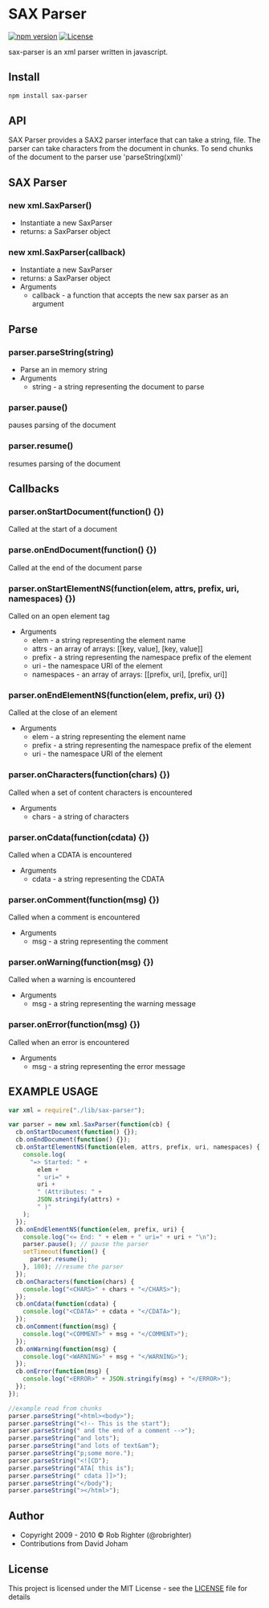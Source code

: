 # SAX Parser

[![npm version](https://badge.fury.io/js/sax-parser.svg)](https://badge.fury.io/js/sax-parser) [![License](http://img.shields.io/:license-mit-blue.svg?style=flat-square)](http://badges.mit-license.org)

sax-parser is an xml parser written in javascript. 

## Install

```sh
npm install sax-parser
```

## API

SAX Parser provides a SAX2 parser interface that can take a string, file. The parser can take characters from the document in chunks. To send chunks of the document to the parser use 'parseString(xml)'

## SAX Parser

### new xml.SaxParser()
* Instantiate a new SaxParser
* returns: a SaxParser object

### new xml.SaxParser(callback)
* Instantiate a new SaxParser
* returns: a SaxParser object
* Arguments
	* callback - a function that accepts the new sax parser as an argument
	
## Parse

### parser.parseString(string)
* Parse an in memory string
* Arguments
	* string - a string representing the document to parse
	
### parser.pause()
pauses parsing of the document

### parser.resume()
resumes parsing of the document

## Callbacks

### parser.onStartDocument(function() {})

Called at the start of a document

### parse.onEndDocument(function() {})

 Called at the end of the document parse

### parser.onStartElementNS(function(elem, attrs, prefix, uri, namespaces) {})

Called on an open element tag
* Arguments
	* elem - a string representing the element name
	* attrs - an array of arrays: [[key, value], [key, value]]
	* prefix - a string representing the namespace prefix of the element
	* uri - the namespace URI of the element
	* namespaces - an array of arrays: [[prefix, uri], [prefix, uri]]

### parser.onEndElementNS(function(elem, prefix, uri) {})

Called at the close of an element
* Arguments
	* elem - a string representing the element name
    * prefix - a string representing the namespace prefix of the element
    * uri - the namespace URI of the element

### parser.onCharacters(function(chars) {})

Called when a set of content characters is encountered
* Arguments
	* chars - a string of characters

### parser.onCdata(function(cdata) {})

Called when a CDATA is encountered
* Arguments
	* cdata - a string representing the CDATA

### parser.onComment(function(msg) {})

Called when a comment is encountered
* Arguments
	* msg - a string representing the comment

### parser.onWarning(function(msg) {})

Called when a warning is encountered
* Arguments
	* msg - a string representing the warning message

### parser.onError(function(msg) {})

Called when an error is encountered
   * Arguments
		* msg - a string representing the error message
	

## EXAMPLE USAGE

```JavaScript
var xml = require("./lib/sax-parser");

var parser = new xml.SaxParser(function(cb) {
  cb.onStartDocument(function() {});
  cb.onEndDocument(function() {});
  cb.onStartElementNS(function(elem, attrs, prefix, uri, namespaces) {
    console.log(
      "=> Started: " +
        elem +
        " uri=" +
        uri +
        " (Attributes: " +
        JSON.stringify(attrs) +
        " )"
    );
  });
  cb.onEndElementNS(function(elem, prefix, uri) {
    console.log("<= End: " + elem + " uri=" + uri + "\n");
    parser.pause(); // pause the parser
    setTimeout(function() {
      parser.resume();
    }, 100); //resume the parser
  });
  cb.onCharacters(function(chars) {
    console.log("<CHARS>" + chars + "</CHARS>");
  });
  cb.onCdata(function(cdata) {
    console.log("<CDATA>" + cdata + "</CDATA>");
  });
  cb.onComment(function(msg) {
    console.log("<COMMENT>" + msg + "</COMMENT>");
  });
  cb.onWarning(function(msg) {
    console.log("<WARNING>" + msg + "</WARNING>");
  });
  cb.onError(function(msg) {
    console.log("<ERROR>" + JSON.stringify(msg) + "</ERROR>");
  });
});

//example read from chunks
parser.parseString("<html><body>");
parser.parseString("<!-- This is the start");
parser.parseString(" and the end of a comment -->");
parser.parseString("and lots");
parser.parseString("and lots of text&am");
parser.parseString("p;some more.");
parser.parseString("<![CD");
parser.parseString("ATA[ this is");
parser.parseString(" cdata ]]>");
parser.parseString("</body");
parser.parseString("></html>");
```

## Author

* Copyright 2009 - 2010 © Rob Righter (@robrighter)
* Contributions from David Joham

## License

This project is licensed under the MIT License - see the [LICENSE](LICENSE) file for details
